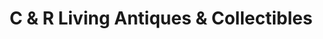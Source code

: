 ---
title: "C & R Living Antiques & Collectibles"
url: /waynesville/c-und-r-living-antiques-und-collectibles/
shop: Antiquitäten
---